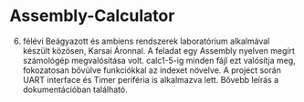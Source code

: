 # Assembly-Calculator
6. félévi Beágyazott és ambiens rendszerek laboratórium alkalmával készült közösen, Karsai Áronnal.
A feladat egy Assembly nyelven megírt számológép megvalósítása volt.
calc1-5-ig minden fájl ezt valósítja meg, fokozatosan bővülve funkciókkal az indexet növelve.
A project során UART interface és Timer periféria is alkalmazva lett.
Bővebb leírás a dokumentációban található.
